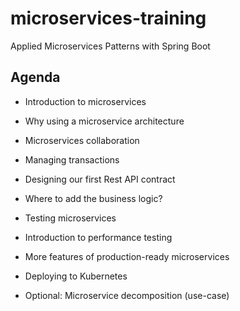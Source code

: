 # microservices-training
Applied Microservices Patterns with Spring Boot


## Agenda

- Introduction to microservices

- Why using a microservice architecture

- Microservices collaboration

- Managing transactions

- Designing our first Rest API contract

- Where to add the business logic?

- Testing microservices

- Introduction to performance testing

- More features of production-ready microservices

- Deploying to Kubernetes

- Optional: Microservice decomposition (use-case)
